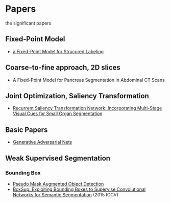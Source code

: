 # Papers
the significant papers 

## Fixed-Point Model
+ [a Fixed-Point Model for Strucured Labeling](http://proceedings.mlr.press/v28/li13b.pdf )
## Coarse-to-fine approach, 2D slices
+ A Fixed-Point Model for Pancreas Segmentation in Abdominal CT Scans
## Joint Optimization, Saliency Transformation
+ [Recurrent Saliency Transformation Network: Incorporating Multi-Stage Visual Cues for Small Organ Segmentation](http://www.cs.jhu.edu/~alanlab/Pubs18/yu2018recurrent.pdf)



## Basic Papers
+ [Generative Adversarial Nets](https://arxiv.org/pdf/1406.2661v1.pdf)



## Weak Supervised Segmentation
### Bounding Box
+ [Pseudo Mask Augmented Object Detection](https://arxiv.org/pdf/1803.05858.pdf)
+ [BoxSup: Exploiting Bounding Boxes to Supervise Convolutional Networks for Semantic Segmentation](https://arxiv.org/pdf/1503.01640.pdf)  (2015 ICCV)

